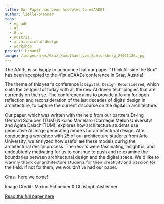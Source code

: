 ```yaml
---
title: Our Paper has been Accepted to eCAADE!
author: lielle-brenner
tags:
  - ecaade 
  - AI
  - Graz 
  - Austria
  - architectural design
  - workshop
project: UrbanAI
image: /images/news/Graz_Kunsthaus_vom_Schlossberg_20061126.jpg
---
```


The AAIRL is so happy to announce that our paper “Think AI-side the Box” has been accepted to the 41st eCAADe conference in Graz, Austria!

 The theme of this year’s conference is `Digital Design Reconsidered`, which suits the zeitgeist of today with all the new AI driven technologies that are currently on the rise. The conference aims to provide a forum for open reflection and reconsideration of the last decades of digital design in architecture, to capture the current discourse on the digital in architecture.

Our paper, which was written with the help from our partners Dr-Ing Gerhard Schubert (TUM),Nikolas Martelaro (Carnegie Mellon University) and Agata Dalach (TUM), explores how architecture students use generative AI image generating models for architectural design. After conducting a workshop with 25 of our architecture students from Ariel University, we analyzed how useful are these models during the architectural design process. The results were fascinating, insightful, and undoubtedly motivating for us to continue to push and re-examine the boundaries between architectural design and the digital space. 
We`d like to warmly thank our architecture students for their creativity and passion for the field. If not for them, we wouldn’t’ve had our paper.

Graz- here we come! 

Image Credit- Marion Schneider & Christoph Aistleitner

[Read the full paper here](https://cdp.ai.ed.tum.de/publications/ecaade_2023_think_ai-side_the_box.pdf)